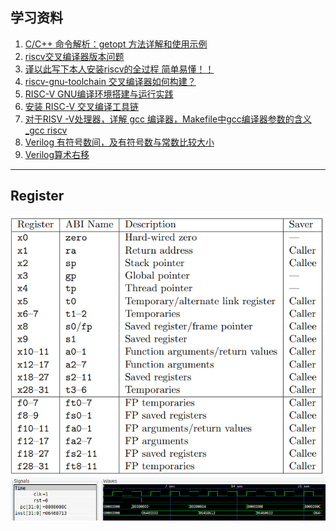 ## 学习资料
1. [C/C++ 命令解析：getopt 方法详解和使用示例](https://blog.csdn.net/afei__/article/details/81261879)
1. [riscv交叉编译器版本问题](https://blog.csdn.net/u014558361/article/details/135372254)
1. [谨以此写下本人安装riscv的全过程 简单易懂！！](https://blog.csdn.net/qq_41976613/article/details/89629372)
2. [riscv-gnu-toolchain 交叉编译器如何构建？](https://www.zhihu.com/question/560687334/answer/3281645780?utm_id=0)
3. [RISC-V GNU编译环境搭建与运行实践](https://blog.csdn.net/ALLap97/article/details/112373544)
4. [安装 RISC-V 交叉编译工具链](https://soc.ustc.edu.cn/CECS/lab0/riscv/)
5. [对于RISV -V处理器，详解 gcc 编译器，Makefile中gcc编译器参数的含义_gcc riscv](https://zhuanlan.zhihu.com/p/660618423)
6. [Verilog 有符号数间，及有符号数与常数比较大小](https://blog.csdn.net/sinat_29862967/article/details/119829214)
7. [Verilog算术右移](https://blog.csdn.net/qq_41634276/article/details/80414488) 

---

## Register
<div align="center"> <img src="./pic/riscv1.png"  width="600"/> 
<div align="center"> <img src="./pic/riscv2.png"  width="1000"/> 